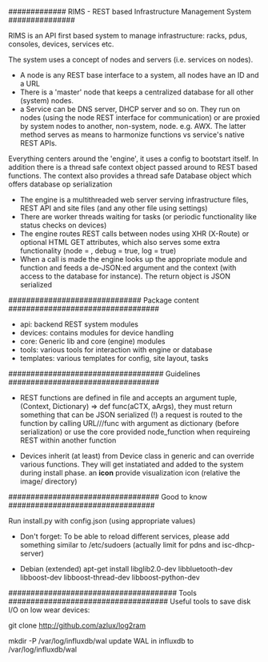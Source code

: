 ############# RIMS - REST based Infrastructure Management System ###############

RIMS is an API first based system to manage infrastructure: racks, pdus, consoles, devices, services etc.

The system uses a concept of nodes and servers (i.e. services on nodes).
- A node is any REST base interface to a system, all nodes have an ID and a URL
- There is a 'master' node that keeps a centralized database for all other (system) nodes.
- a Service can be DNS server, DHCP server and so on. They run on nodes (using the node REST interface for communication) or are proxied by system nodes to another, non-system, node. e.g. AWX. The latter method serves as means to harmonize functions vs service's native REST APIs.

Everything centers around the 'engine', it uses a config to bootstart itself. In addition there is a thread safe context object passed around to REST based functions. The context also provides a thread safe Database object which offers database op serialization
- The engine is a multithreaded web server serving infrastructure files, REST API and site files (and any other file using settings)
- There are worker threads waiting for tasks (or periodic functionality like status checks on devices)
- The engine routes REST calls between nodes using XHR (X-Route) or optional HTML GET attributes, which also serves some extra functionality (node = <node>, debug = true, log = true)
- When a call is made the engine looks up the appropriate module and function and feeds a de-JSON:ed argument and the context (with access to the database for instance). The return object is JSON serialized

############################## Package content ##################################
- api: backend REST system modules
- devices: contains modules for device handling 
- core: Generic lib and core (engine) modules
- tools: various tools for interaction with engine or database
- templates: various templates for config, site layout, tasks

################################### Guidelines ##################################

- REST functions are defined in file <file> and accepts an argument tuple, (Context, Dictionary) => def func(aCTX, aArgs), they must return something that can be JSON serialized (!)
a request is routed to the function by calling URL/<api>/<file>/func with argument as dictionary (before serialization) or use the core provided node_function when requireing REST  within another function

- Devices inherit (at least) from Device class in generic and can override various functions. They will get instatiated and added to the system during install phase. an __icon__ provide visualization icon (relative the image/ directory)

################################## Good to know #################################

Run install.py with config.json (using appropriate values)

- Don't forget:
To be able to reload different services, please add something similar to /etc/sudoers (actually limit for pdns and isc-dhcp-server)

- Debian
(extended)
apt-get install libglib2.0-dev libbluetooth-dev libboost-dev libboost-thread-dev libboost-python-dev

###################################### Tools ####################################
Useful tools to save disk I/O on low wear devices:

git clone http://github.com/azlux/log2ram

mkdir -P /var/log/influxdb/wal
update WAL in influxdb to /var/log/influxdb/wal
